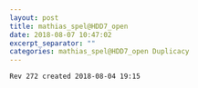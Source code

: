 ```yaml
---
layout: post
title: mathias_spel@HDD7_open
date: 2018-08-07 10:47:02
excerpt_separator: ""
categories: mathias_spel@HDD7_open Duplicacy
---
```

```
Rev 272 created 2018-08-04 19:15
```
